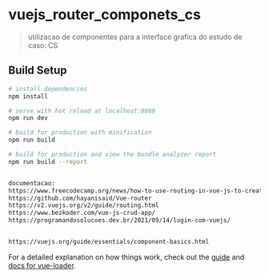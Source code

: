 # vuejs_router_componets_cs

> utilizacao de componentes para a interface grafica do estudo de caso: CS

## Build Setup

``` bash
# install dependencies
npm install

# serve with hot reload at localhost:8080
npm run dev

# build for production with minification
npm run build

# build for production and view the bundle analyzer report
npm run build --report


documentacao:
https://www.freecodecamp.org/news/how-to-use-routing-in-vue-js-to-create-a-better-user-experience-98d225bbcdd9/
https://github.com/hayanisaid/Vue-router
https://v2.vuejs.org/v2/guide/routing.html
https://www.bezkoder.com/vue-js-crud-app/
https://programandosolucoes.dev.br/2021/09/14/login-com-vuejs/


https://vuejs.org/guide/essentials/component-basics.html
```



For a detailed explanation on how things work, check out the [guide](http://vuejs-templates.github.io/webpack/) and [docs for vue-loader](http://vuejs.github.io/vue-loader).
